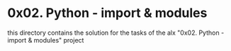 # 0x02. Python - import & modules
this directory contains the solution for the tasks of the alx "0x02. Python - import & modules" project